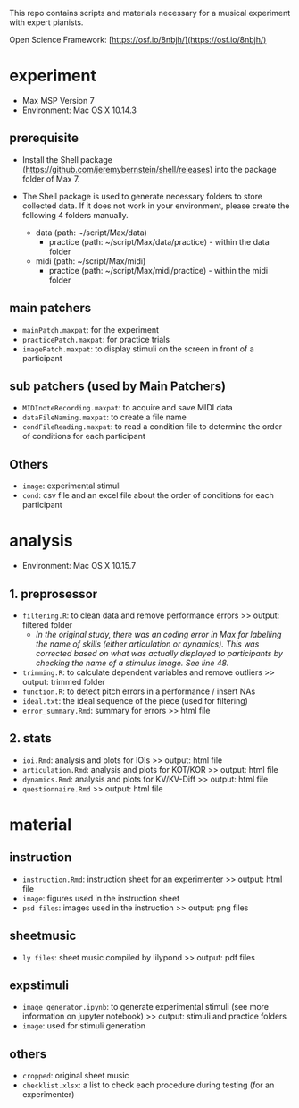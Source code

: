 This repo contains scripts and materials necessary for a musical experiment with expert pianists.

Open Science Framework: [https://osf.io/8nbjh/](https://osf.io/8nbjh/)

# experiment
- Max MSP Version 7
- Environment: Mac OS X 10.14.3

## prerequisite
- Install the Shell package (https://github.com/jeremybernstein/shell/releases) into the package folder of Max 7.

- The Shell package is used to generate necessary folders to store collected data. If it does not work in your environment, please create the following 4 folders manually.
    + data (path: ~/script/Max/data)
        + practice (path: ~/script/Max/data/practice) - within the data folder
    + midi (path: ~/script/Max/midi)
        + practice (path: ~/script/Max/midi/practice) - within the midi folder
        
## main patchers
- `mainPatch.maxpat`: for the experiment
- `practicePatch.maxpat`: for practice trials
- `imagePatch.maxpat`: to display stimuli on the screen in front of a participant

## sub patchers (used by Main Patchers)
- `MIDInoteRecording.maxpat`: to acquire and save MIDI data
- `dataFileNaming.maxpat`: to create a file name
- `condFileReading.maxpat`: to read a condition file to determine the order of conditions for each participant

## Others
- `image`: experimental stimuli
- `cond`: csv file and an excel file about the order of conditions for each participant

# analysis
- Environment: Mac OS X 10.15.7

## 1. preprosessor
- `filtering.R`: to clean data and remove performance errors >> output: filtered folder
    + *In the original study, there was an coding error in Max for labelling the name of skills (either articulation or dynamics). This was corrected based on what was actually displayed to participants by checking the name of a stimulus image. See line 48.*
- `trimming.R`: to calculate dependent variables and remove outliers >> output: trimmed folder
- `function.R`: to detect pitch errors in a performance / insert NAs
- `ideal.txt`: the ideal sequence of the piece (used for filtering)
- `error_summary.Rmd`: summary for errors >> html file

## 2. stats
- `ioi.Rmd`: analysis and plots for IOIs >> output: html file
- `articulation.Rmd`: analysis and plots for KOT/KOR >> output: html file
- `dynamics.Rmd`: analysis and plots for KV/KV-Diff >> output: html file
- `questionnaire.Rmd` >> output: html file

# material
## instruction
- `instruction.Rmd`: instruction sheet for an experimenter >> output: html file
- `image`: figures used in the instruction sheet
- `psd files`: images used in the instruction >> output: png files

## sheetmusic
- `ly files`: sheet music compiled by lilypond >> output: pdf files

## expstimuli
- `image_generator.ipynb`: to generate experimental stimuli (see more information on jupyter notebook) >> output: stimuli and practice folders
- `image`: used for stimuli generation

## others
- `cropped`: original sheet music
- `checklist.xlsx`: a list to check each procedure during testing (for an experimenter)
